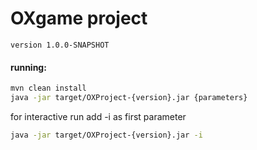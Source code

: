 # OXgame project

`version 1.0.0-SNAPSHOT`
#### running:
```bash
mvn clean install
java -jar target/OXProject-{version}.jar {parameters}
```

for interactive run add -i as first parameter
```bash
java -jar target/OXProject-{version}.jar -i
```
